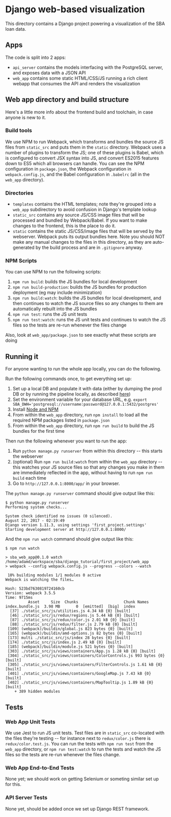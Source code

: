 # Django web-based visualization

This directory contains a Django project powering a visualization of the SBA loan data.

## Apps

The code is split into 2 apps:
- `api_server` contains the models interfacing with the PostgreSQL server, and exposes data with a JSON API
- `web_app` contains some static HTML/CSS/JS running a rich client webapp that consumes the API and renders the visualization

## Web app directory and build structure

Here's a little more info about the frontend build and toolchain, in case anyone is new to it.

### Build tools

We use NPM to run Webpack, which transforms and bundles the source JS files from `static_src` and puts them in the `static` directory.  Webpack uses a number of plugins to transform the JS; one of these plugins is Babel, which is configured to convert JSX syntax into JS, and convert ES2015 features down to ES5 which all browsers can handle.  You can see the NPM configuration in `package.json`, the Webpack configuration in `webpack.config.js`, and the Babel configuration in `.babelrc` (all in the `web_app` directory).

### Directories

- `templates` contains the HTML templates; note they're grouped into a `web_app` subdirectory to avoid confusion in Django's template lookup
- `static_src` contains any source JS/CSS image files that will be processed and bundled by Webpack/Babel.  If you want to make changes to the frontend, this is the place to do it.
- `static` contains the static JS/CSS/image files that will be served by the webserver.  Webpack puts its output bundles here.  Note you should NOT make any manual changes to the files in this directory, as they are auto-generated by the build process and are in `.gitignore` anyway.

### NPM Scripts

You can use NPM to run the following scripts:
1. `npm run build`: builds the JS bundles for local development
1. `npm run build-production`: builds the JS bundles for production deployment (eg may include minimization)
1. `npm run build:watch`: builds the JS bundles for local development, and then continues to watch the JS source files so any changes to them are automatically rebuilt into the JS bundles
1. `npm run test`: runs the JS unit tests
1. `npm run test:watch`: runs the JS unit tests and continues to watch the JS files so the tests are re-run whenever the files change

Also, look at `web_app/package.json` to see exactly what these scripts are doing

## Running it

For anyone wanting to run the whole app locally, you can do the following.


Run the following commands once, to get everything set up:

1. Set up a local DB and populate it with data (either by dumping the prod DB or by running the pipeline locally, as described [here](../../pipeline/README.md))
1. Set the environment variable for your database URL, e.g. `export SBA_DWH='postgresql://username:password@127.0.0.1:5432/postgres'`
1. Install [Node and NPM](https://www.npmjs.com/get-npm)
1. From within the `web_app` directory, run `npm install` to load all the required NPM packages listed in `package.json`
1. From within the `web_app` directory, run `npm run build` to build the JS bundles for the first time

Then run the following whenever you want to run the app:

1. Run `python manage.py runserver` from within this directory -- this starts the webserver
1. (optional) Run `npm run build:watch` from within the `web_app` directory -- this watches your JS source files so that any changes you make in them are immediately reflected in the app, without having to run `npm run build` each time
1. Go to `http://127.0.0.1:8000/app/` in your browser.

The `python manage.py runserver` command should give output like this:
```
$ python manage.py runserver
Performing system checks...

System check identified no issues (0 silenced).
August 22, 2017 - 02:19:49
Django version 1.11.3, using settings 'first_project.settings'
Starting development server at http://127.0.0.1:8000/
```

And the `npm run watch` command should give output like this:
```
$ npm run watch

> sba_web_app@0.1.0 watch /home/adamd/workspace/sba/django_tutorial/first_project/web_app
> webpack --config webpack.config.js --progress --colors --watch

 10% building modules 1/1 modules 0 active                                         
Webpack is watching the files…

Hash: 523bd7630819724160cb                                                              
Version: webpack 3.5.5
Time: 9715ms
          Asset     Size  Chunks                    Chunk Names
index.bundle.js  3.98 MB       0  [emitted]  [big]  index
  [37] ./static_src/js/utilities.js 4.34 kB {0} [built]
  [46] ./static_src/js/redux/regions.js 5.44 kB {0} [built]
  [87] ./static_src/js/redux/color.js 2.01 kB {0} [built]
  [88] ./static_src/js/redux/filter.js 2.79 kB {0} [built]
 [109] (webpack)/buildin/global.js 823 bytes {0} [built]
 [165] (webpack)/buildin/amd-options.js 82 bytes {0} [built]
 [173] multi ./static_src/js/index 28 bytes {0} [built]
 [174] ./static_src/js/index.js 2.49 kB {0} [built]
 [185] (webpack)/buildin/module.js 521 bytes {0} [built]
 [303] ./static_src/js/views/containers/App.js 1.28 kB {0} [built]
 [304] ./static_src/js/views/containers/ColorControls.js 993 bytes {0} [built]
 [305] ./static_src/js/views/containers/FilterControls.js 1.61 kB {0} [built]
 [401] ./static_src/js/views/containers/GoogleMap.js 7.43 kB {0} [built]
 [402] ./static_src/js/views/containers/MapTooltip.js 1.89 kB {0} [built]
    + 389 hidden modules
```


## Tests

### Web App Unit Tests

We use Jest to run JS unit tests.  Test files are in `static_src` co-located with the files they're testing -- for instance next to `redux/color.js` there is `redux/color.test.js`.  You can run the tests with `npm run test` from the `web_app` directory, or `npm run test:watch` to run the tests and watch the JS files so the tests are re-run whenever the files change.

### Web App End-to-End Tests

None yet; we should work on getting Selenium or someting similar set up for this.

### API Server Tests

None yet, should be added once we set up Django REST framework.


